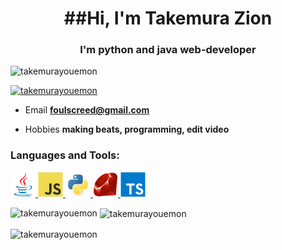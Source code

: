 <h1 align="center">##Hi, I'm Takemura Zion</h1>
<h3 align="center">I'm python and java web-developer</h3>

<p align="left"> <img src="https://komarev.com/ghpvc/?username=takemurayouemon&label=Profile%20views&color=0e75b6&style=flat" alt="takemurayouemon" /> </p>

<p align="left"> <a href="https://github.com/ryo-ma/github-profile-trophy"><img src="https://github-profile-trophy.vercel.app/?username=takemurayouemon" alt="takemurayouemon" /></a> </p>


- Email **foulscreed@gmail.com**

- Hobbies **making beats, programming, edit video**

<h3 align="left">Languages and Tools:</h3>

<p align="left"> <a href="https://www.java.com" target="_blank" rel="noreferrer"> <img src="https://raw.githubusercontent.com/devicons/devicon/master/icons/java/java-original.svg" alt="java" width="40" height="40"/> </a> <a href="https://developer.mozilla.org/en-US/docs/Web/JavaScript" target="_blank" rel="noreferrer"> <img src="https://raw.githubusercontent.com/devicons/devicon/master/icons/javascript/javascript-original.svg" alt="javascript" width="40" height="40"/> </a> <a href="https://www.python.org" target="_blank" rel="noreferrer"> <img src="https://raw.githubusercontent.com/devicons/devicon/master/icons/python/python-original.svg" alt="python" width="40" height="40"/> </a> <a href="https://www.ruby-lang.org/en/" target="_blank" rel="noreferrer"> <img src="https://raw.githubusercontent.com/devicons/devicon/master/icons/ruby/ruby-original.svg" alt="ruby" width="40" height="40"/> </a> <a href="https://www.typescriptlang.org/" target="_blank" rel="noreferrer"> <img src="https://raw.githubusercontent.com/devicons/devicon/master/icons/typescript/typescript-original.svg" alt="typescript" width="40" height="40"/> </a> </p>


<p><img align="left" src="https://github-readme-stats.vercel.app/api/top-langs?username=takemurayouemon&show_icons=true&locale=en&layout=compact" alt="takemurayouemon" /></p>

<p>&nbsp;<img align="center" src="https://github-readme-stats.vercel.app/api?username=takemurayouemon&show_icons=true&locale=en" alt="takemurayouemon" /></p>


<p><img align="center" src="https://github-readme-streak-stats.herokuapp.com/?user=takemurayouemon&" alt="takemurayouemon" /></p>

